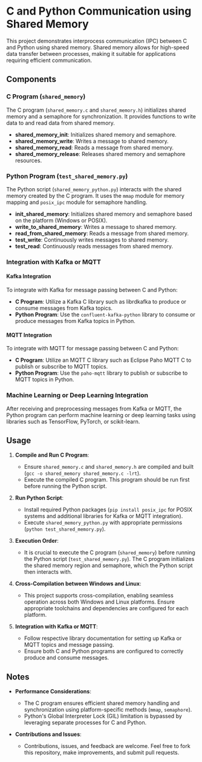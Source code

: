# C and Python Communication using Shared Memory

This project demonstrates interprocess communication (IPC) between C and Python using shared memory. Shared memory allows for high-speed data transfer between processes, making it suitable for applications requiring efficient communication.

## Components

### C Program (`shared_memory`)

The C program (`shared_memory.c` and `shared_memory.h`) initializes shared memory and a semaphore for synchronization. It provides functions to write data to and read data from shared memory.

- **shared_memory_init**: Initializes shared memory and semaphore.
- **shared_memory_write**: Writes a message to shared memory.
- **shared_memory_read**: Reads a message from shared memory.
- **shared_memory_release**: Releases shared memory and semaphore resources.

### Python Program (`test_shared_memory.py`)

The Python script (`shared_memory_python.py`) interacts with the shared memory created by the C program. It uses the `mmap` module for memory mapping and `posix_ipc` module for semaphore handling.

- **init_shared_memory**: Initializes shared memory and semaphore based on the platform (Windows or POSIX).
- **write_to_shared_memory**: Writes a message to shared memory.
- **read_from_shared_memory**: Reads a message from shared memory.
- **test_write**: Continuously writes messages to shared memory.
- **test_read**: Continuously reads messages from shared memory.

### Integration with Kafka or MQTT

#### Kafka Integration

To integrate with Kafka for message passing between C and Python:

- **C Program**: Utilize a Kafka C library such as librdkafka to produce or consume messages from Kafka topics.
- **Python Program**: Use the `confluent-kafka-python` library to consume or produce messages from Kafka topics in Python.

#### MQTT Integration

To integrate with MQTT for message passing between C and Python:

- **C Program**: Utilize an MQTT C library such as Eclipse Paho MQTT C to publish or subscribe to MQTT topics.
- **Python Program**: Use the `paho-mqtt` library to publish or subscribe to MQTT topics in Python.

### Machine Learning or Deep Learning Integration

After receiving and preprocessing messages from Kafka or MQTT, the Python program can perform machine learning or deep learning tasks using libraries such as TensorFlow, PyTorch, or scikit-learn.

## Usage

1. **Compile and Run C Program**:
   - Ensure `shared_memory.c` and `shared_memory.h` are compiled and built (`gcc -o shared_memory shared_memory.c -lrt`).
   - Execute the compiled C program. This program should be run first before running the Python script.

2. **Run Python Script**:
   - Install required Python packages (`pip install posix_ipc` for POSIX systems and additional libraries for Kafka or MQTT integration).
   - Execute `shared_memory_python.py` with appropriate permissions (`python test_shared_memory.py`).

3. **Execution Order**:
   - It is crucial to execute the C program (`shared_memory`) before running the Python script (`test_shared_memory.py`). The C program initializes the shared memory region and semaphore, which the Python script then interacts with.

4. **Cross-Compilation between Windows and Linux**:
   - This project supports cross-compilation, enabling seamless operation across both Windows and Linux platforms. Ensure appropriate toolchains and dependencies are configured for each platform.

5. **Integration with Kafka or MQTT**:
   - Follow respective library documentation for setting up Kafka or MQTT topics and message passing.
   - Ensure both C and Python programs are configured to correctly produce and consume messages.

## Notes

- **Performance Considerations**: 
  - The C program ensures efficient shared memory handling and synchronization using platform-specific methods (`mmap`, `semaphore`).
  - Python's Global Interpreter Lock (GIL) limitation is bypassed by leveraging separate processes for C and Python.

- **Contributions and Issues**:
  - Contributions, issues, and feedback are welcome. Feel free to fork this repository, make improvements, and submit pull requests.
